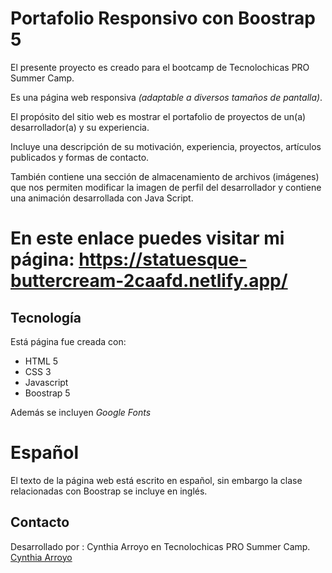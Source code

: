 # Portafolio Responsivo con Boostrap 5

El presente proyecto es creado para el bootcamp de Tecnolochicas PRO Summer Camp.

Es una página web responsiva *(adaptable a diversos tamaños de pantalla)*.

El propósito del sitio web es mostrar el portafolio de proyectos de un(a) desarrollador(a) y su experiencia.

Incluye una descripción de su motivación, experiencia, proyectos, artículos publicados y formas de contacto.

También contiene una sección de almacenamiento de archivos (imágenes) que nos permiten modificar la imagen de perfil del desarrollador y contiene una animación desarrollada con Java Script.

# En este enlace puedes visitar mi página: https://statuesque-buttercream-2caafd.netlify.app/

## Tecnología

Está página fue creada con:
- HTML 5
- CSS 3
- Javascript
- Boostrap 5

Además se incluyen *Google Fonts*

# Español
El texto de la página web está escrito en español, sin embargo la clase relacionadas con Boostrap se incluye en inglés.

## Contacto 

Desarrollado por : Cynthia Arroyo en Tecnolochicas PRO Summer Camp.
[Cynthia Arroyo](www.linkedin.com/in/cynthia-arroyo-4a2854244)

